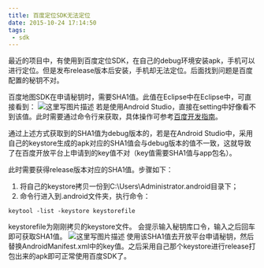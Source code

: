 ```yaml
---
title: 百度定位SDK无法定位
date: 2015-10-24 17:14:50
tags:
 - sdk
---
```


最近的项目中，有使用到百度定位SDK，在自己的debug环境安装apk，手机可以进行定位。但是发布release版本后安装，手机却无法定位。后面找到问题是百度配置的秘钥不对。

百度地图SDK在申请秘钥时，需要SHA1值。此值在Eclipse中在Eclipse中，可直接看到：
![这里写图片描述](http://7xryow.com1.z0.glb.clouddn.com/2015/10/baidu-loc1.png)
若是使用Android Studio，直接在setting中好像看不到该值。此时需要通过命令行来获取，具体操作可参考[百度开发指南](http://developer.baidu.com/map/index.php?title=androidsdk/guide/key)。

<!--more-->

通过上述方式获取到的SHA1值为debug版本的，若是在Android Studio中，采用自己的keystore生成的apk对应的SHA1值会与debug版本的值不一致，这就导致了在百度开放平台上申请到的key值不对（key值需要SHA1值与app包名）。

此时需要获得release版本对应的SHA1值。步骤如下：
1. 将自己的keystore拷贝一份到C:\Users\Administrator\.android目录下；
2. 命令行进入到.android文件夹，执行命令：
```
keytool -list -keystore keystorefile
```
keystorefile为刚刚拷贝的keystore文件。
会提示输入秘钥库口令，输入之后回车即可获取SHA1值。
![这里写图片描述](http://7xryow.com1.z0.glb.clouddn.com/2015/10/baidu-loc2.png)
使用该SHA1值去开放平台申请秘钥，然后替换AndroidManifest.xml中的key值。之后采用自己那个keystore进行release打包出来的apk即可正常使用百度SDK了。
